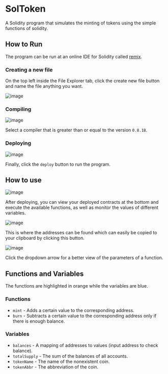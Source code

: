 # SolToken
A Solidity program that simulates the minting of tokens using the simple functions of solidity.
## How to Run
The program can be run at an online IDE for Solidity called [remix](https://remix.ethereum.org).
### Creating a new file
On the top left inside the File Explorer tab, click the create new file button and name the file anything you want.

![image](https://github.com/user-attachments/assets/40a8cf69-f1d4-481f-91ca-00de641c1af6)

### Compiling
![image](https://github.com/user-attachments/assets/34faeda9-be09-4aaf-9e44-3e25546140a6)

Select a compiler that is greater than or equal to the version `0.8.18`.

### Deploying
![image](https://github.com/user-attachments/assets/30810cdc-92aa-4194-b8df-cc396d05bb47)

Finally, click the `deploy` button to run the program.

## How to use
![image](https://github.com/user-attachments/assets/3276f297-f846-4e3d-9577-74f437102846)

After deploying, you can view your deployed contracts at the bottom and execute the available functions, as well as monitor the values of different variables.

![image](https://github.com/user-attachments/assets/b223dbb9-27b2-49a9-8a98-c9d9adeab3fa)

This is where the addresses can be found which can easily be copied to your clipboard by clicking this button.


![image](https://github.com/user-attachments/assets/5d4358c2-d6fd-4985-a282-3a8126abce35)

Click the dropdown arrow for a better view of the parameters of a function.

## Functions and Variables
The functions are highlighted in orange while the variables are blue.
### Functions
- `mint` - Adds a certain value to the corresponding address.
- `burn` - Subtracts a certain value to the corresponding address only if there is enough balance.
### Variables
- `balances` - A mapping of addresses to values (input address to check balance).
- `totalSupply` - The sum of the balances of all accounts.
- `tokenName` - The name of the nonexistent coin.
- `tokenAbbr` - The abbreviation of the coin.
